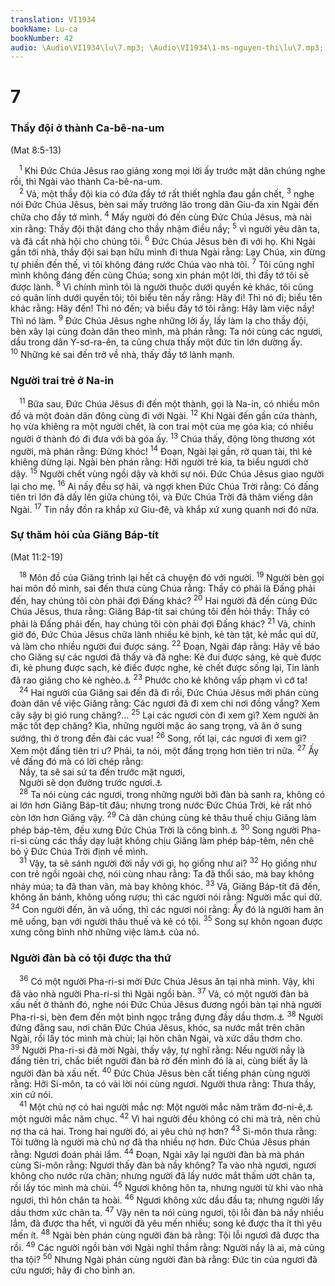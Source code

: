 ```yaml
---
translation: VI1934
bookName: Lu-ca 
bookNumber: 42
audio: \Audio\VI1934\lu\7.mp3; \Audio\VI1934\1-ms-nguyen-thi\lu\7.mp3; \Audio\VI1934\2-ms-david-dong\lu\7.mp3
---
```


<div class="title"><h1>7</h1><h3>Thầy đội ở thành Ca-bê-na-um</h3><p>(Mat 8:5-13)</p></div>
<span class="verse lu_7_1"> <sup>1</sup> Khi Đức Chúa Jêsus rao giảng xong mọi lời ấy trước mặt dân chúng nghe rồi, thì Ngài vào thành Ca-bê-na-um. <br/></span>
<span class="verse lu_7_2"> <sup>2</sup> Vả, một thầy đội kia có đứa đầy tớ rất thiết nghĩa đau gần chết, </span>
<span class="verse lu_7_3"><sup>3</sup> nghe nói Đức Chúa Jêsus, bèn sai mấy trưởng lão trong dân Giu-đa xin Ngài đến chữa cho đầy tớ mình. </span>
<span class="verse lu_7_4"><sup>4</sup> Mấy người đó đến cùng Đức Chúa Jêsus, mà nài xin rằng: Thầy đội thật đáng cho thầy nhậm điều nầy; </span>
<span class="verse lu_7_5"><sup>5</sup> vì người yêu dân ta, và đã cất nhà hội cho chúng tôi. </span>
<span class="verse lu_7_6"><sup>6</sup> Đức Chúa Jêsus bèn đi với họ. Khi Ngài gần tới nhà, thầy đội sai bạn hữu mình đi thưa Ngài rằng: Lạy Chúa, xin đừng tự phiền đến thế, vì tôi không đáng rước Chúa vào nhà tôi. </span>
<span class="verse lu_7_7"><sup>7</sup> Tôi cũng nghĩ mình không đáng đến cùng Chúa; song xin phán một lời, thì đầy tớ tôi sẽ được lành. </span>
<span class="verse lu_7_8"><sup>8</sup> Vì chính mình tôi là người thuộc dưới quyền kẻ khác, tôi cũng có quân lính dưới quyền tôi; tôi biểu tên nầy rằng: Hãy đi! Thì nó đi; biểu tên khác rằng: Hãy đến! Thì nó đến; và biểu đầy tớ tôi rằng: Hãy làm việc nầy! Thì nó làm. </span>
<span class="verse lu_7_9"><sup>9</sup> Đức Chúa Jêsus nghe những lời ấy, lấy làm lạ cho thầy đội, bèn xây lại cùng đoàn dân theo mình, mà phán rằng: Ta nói cùng các ngươi, dầu trong dân Y-sơ-ra-ên, ta cũng chưa thấy một đức tin lớn dường ấy. </span>
<span class="verse lu_7_10"><sup>10</sup> Những kẻ sai đến trở về nhà, thấy đầy tớ lành mạnh. <br/></span>
<div class="title"><h3>Người trai trẻ ở Na-in</h3></div>
<span class="verse lu_7_11"> <sup>11</sup> Bữa sau, Đức Chúa Jêsus đi đến một thành, gọi là Na-in, có nhiều môn đồ và một đoàn dân đông cùng đi với Ngài. </span>
<span class="verse lu_7_12"><sup>12</sup> Khi Ngài đến gần cửa thành, họ vừa khiêng ra một người chết, là con trai một của mẹ góa kia; có nhiều người ở thành đó đi đưa với bà góa ấy. </span>
<span class="verse lu_7_13"><sup>13</sup> Chúa thấy, động lòng thương xót người, mà phán rằng: Đừng khóc! </span>
<span class="verse lu_7_14"><sup>14</sup> Đoạn, Ngài lại gần, rờ quan tài, thì kẻ khiêng dừng lại. Ngài bèn phán rằng: Hỡi người trẻ kia, ta biểu ngươi chờ dậy. </span>
<span class="verse lu_7_15"><sup>15</sup> Người chết vùng ngồi dậy và khởi sự nói. Đức Chúa Jêsus giao người lại cho mẹ. </span>
<span class="verse lu_7_16"><sup>16</sup> Ai nấy đều sợ hãi, và ngợi khen Đức Chúa Trời rằng: Có đấng tiên tri lớn đã dấy lên giữa chúng tôi, và Đức Chúa Trời đã thăm viếng dân Ngài. </span>
<span class="verse lu_7_17"><sup>17</sup> Tin nầy đồn ra khắp xứ Giu-đê, và khắp xứ xung quanh nơi đó nữa. <br/></span>
<div class="title"><h3>Sự thăm hỏi của Giăng Báp-tít</h3><p>(Mat 11:2-19)</p></div>
<span class="verse lu_7_18"> <sup>18</sup> Môn đồ của Giăng trình lại hết cả chuyện đó với người. </span>
<span class="verse lu_7_19"><sup>19</sup> Người bèn gọi hai môn đồ mình, sai đến thưa cùng Chúa rằng: Thầy có phải là Đấng phải đến, hay chúng tôi còn phải đợi Đấng khác? </span>
<span class="verse lu_7_20"><sup>20</sup> Hai người đã đến cùng Đức Chúa Jêsus, thưa rằng: Giăng Báp-tít sai chúng tôi đến hỏi thầy: Thầy có phải là Đấng phải đến, hay chúng tôi còn phải đợi Đấng khác? </span>
<span class="verse lu_7_21"><sup>21</sup> Vả, chính giờ đó, Đức Chúa Jêsus chữa lành nhiều kẻ bịnh, kẻ tàn tật, kẻ mắc quỉ dữ, và làm cho nhiều người đui được sáng. </span>
<span class="verse lu_7_22"><sup>22</sup> Đoạn, Ngài đáp rằng: Hãy về báo cho Giăng sự các ngươi đã thấy và đã nghe: Kẻ đui được sáng, kẻ què được đi, kẻ phung được sạch, kẻ điếc được nghe, kẻ chết được sống lại, Tin lành đã rao giảng cho kẻ nghèo.<a data-toggle="tooltip" data-placement="bottom" title="Es 35:5-6; 61:1">⚓</a></span>
<span class="verse lu_7_23"><sup>23</sup> Phước cho kẻ không vấp phạm vì cớ ta! <br/></span>
<span class="verse lu_7_24"> <sup>24</sup> Hai người của Giăng sai đến đã đi rồi, Đức Chúa Jêsus mới phán cùng đoàn dân về việc Giăng rằng: Các ngươi đã đi xem chi nơi đồng vắng? Xem cây sậy bị gió rung chăng?… </span>
<span class="verse lu_7_25"><sup>25</sup> Lại các ngươi còn đi xem gì? Xem người ăn mặc tốt đẹp chăng? Kìa, những người mặc áo sang trọng, và ăn ở sung sướng, thì ở trong đền đài các vua! </span>
<span class="verse lu_7_26"><sup>26</sup> Song, rốt lại, các ngươi đi xem gì? Xem một đấng tiên tri ư? Phải, ta nói, một đấng trọng hơn tiên tri nữa. </span>
<span class="verse lu_7_27"><sup>27</sup> Ấy về đấng đó mà có lời chép rằng: <br/> Nầy, ta sẽ sai sứ ta đến trước mặt ngươi, <br/> Người sẽ dọn đường trước ngươi.<a data-toggle="tooltip" data-placement="bottom" title="Ma 3:1">⚓</a><br/></span>
<span class="verse lu_7_28"> <sup>28</sup> Ta nói cùng các ngươi, trong những người bởi đàn bà sanh ra, không có ai lớn hơn Giăng Báp-tít đâu; nhưng trong nước Đức Chúa Trời, kẻ rất nhỏ còn lớn hơn Giăng vậy. </span>
<span class="verse lu_7_29"><sup>29</sup> Cả dân chúng cùng kẻ thâu thuế chịu Giăng làm phép báp-têm, đều xưng Đức Chúa Trời là công bình.<a data-toggle="tooltip" data-placement="bottom" title="Mat 21:32; Lu 3:12">⚓</a></span>
<span class="verse lu_7_30"><sup>30</sup> Song người Pha-ri-si cùng các thầy dạy luật không chịu Giăng làm phép báp-têm, nên chê bỏ ý Đức Chúa Trời định về mình. <br/></span>
<span class="verse lu_7_31"> <sup>31</sup> Vậy, ta sẽ sánh người đời nầy với gì, họ giống như ai? </span>
<span class="verse lu_7_32"><sup>32</sup> Họ giống như con trẻ ngồi ngoài chợ, nói cùng nhau rằng: Ta đã thổi sáo, mà bay không nhảy múa; ta đã than vãn, mà bay không khóc. </span>
<span class="verse lu_7_33"><sup>33</sup> Vả, Giăng Báp-tít đã đến, không ăn bánh, không uống rượu; thì các ngươi nói rằng: Người mắc quỉ dữ. </span>
<span class="verse lu_7_34"><sup>34</sup> Con người đến, ăn và uống, thì các ngươi nói rằng: Ấy đó là người ham ăn mê uống, bạn với người thâu thuế và kẻ có tội. </span>
<span class="verse lu_7_35"><sup>35</sup> Song sự khôn ngoan được xưng công bình nhờ những việc làm<a data-toggle="tooltip" data-placement="bottom" title="Nt: nhờ con cái">⚓</a> của nó. <br/></span>
<div class="title"><h3>Người đàn bà có tội được tha thứ</h3></div>
<span class="verse lu_7_36"> <sup>36</sup> Có một người Pha-ri-si mời Đức Chúa Jêsus ăn tại nhà mình. Vậy, khi đã vào nhà người Pha-ri-si thì Ngài ngồi bàn. </span>
<span class="verse lu_7_37"><sup>37</sup> Vả, có một người đàn bà xấu nết ở thành đó, nghe nói Đức Chúa Jêsus đương ngồi bàn tại nhà người Pha-ri-si, bèn đem đến một bình ngọc trắng đựng đầy dầu thơm.<a data-toggle="tooltip" data-placement="bottom" title="Mat 26:7; Mac 14:3; Gi 12:3">⚓</a></span>
<span class="verse lu_7_38"><sup>38</sup> Người đứng đằng sau, nơi chân Đức Chúa Jêsus, khóc, sa nước mắt trên chân Ngài, rồi lấy tóc mình mà chùi; lại hôn chân Ngài, và xức dầu thơm cho. </span>
<span class="verse lu_7_39"><sup>39</sup> Người Pha-ri-si đã mời Ngài, thấy vậy, tự nghĩ rằng: Nếu người nầy là đấng tiên tri, chắc biết người đàn bà rờ đến mình đó là ai, cùng biết ấy là người đàn bà xấu nết. </span>
<span class="verse lu_7_40"><sup>40</sup> Đức Chúa Jêsus bèn cất tiếng phán cùng người rằng: Hỡi Si-môn, ta có vài lời nói cùng ngươi. Người thưa rằng: Thưa thầy, xin cứ nói. <br/></span>
<span class="verse lu_7_41"> <sup>41</sup> Một chủ nợ có hai người mắc nợ: Một người mắc năm trăm đơ-ni-ê,<a data-toggle="tooltip" data-placement="bottom" title="Xem chú thích ở Mat 18:28">⚓</a> một người mắc năm chục. </span>
<span class="verse lu_7_42"><sup>42</sup> Vì hai người đều không có chi mà trả, nên chủ nợ tha cả hai. Trong hai người đó, ai yêu chủ nợ hơn? </span>
<span class="verse lu_7_43"><sup>43</sup> Si-môn thưa rằng: Tôi tưởng là người mà chủ nợ đã tha nhiều nợ hơn. Đức Chúa Jêsus phán rằng: Ngươi đoán phải lắm. </span>
<span class="verse lu_7_44"><sup>44</sup> Đoạn, Ngài xây lại người đàn bà mà phán cùng Si-môn rằng: Ngươi thấy đàn bà nầy không? Ta vào nhà ngươi, ngươi không cho nước rửa chân; nhưng người đã lấy nước mắt thấm ướt chân ta, rồi lấy tóc mình mà chùi. </span>
<span class="verse lu_7_45"><sup>45</sup> Ngươi không hôn ta, nhưng người từ khi vào nhà ngươi, thì hôn chân ta hoài. </span>
<span class="verse lu_7_46"><sup>46</sup> Ngươi không xức dầu đầu ta; nhưng người lấy dầu thơm xức chân ta. </span>
<span class="verse lu_7_47"><sup>47</sup> Vậy nên ta nói cùng ngươi, tội lỗi đàn bà nầy nhiều lắm, đã được tha hết, vì người đã yêu mến nhiều; song kẻ được tha ít thì yêu mến ít. </span>
<span class="verse lu_7_48"><sup>48</sup> Ngài bèn phán cùng người đàn bà rằng: Tội lỗi ngươi đã được tha rồi. </span>
<span class="verse lu_7_49"><sup>49</sup> Các người ngồi bàn với Ngài nghĩ thầm rằng: Người nầy là ai, mà cũng tha tội? </span>
<span class="verse lu_7_50"><sup>50</sup> Nhưng Ngài phán cùng người đàn bà rằng: Đức tin của ngươi đã cứu ngươi; hãy đi cho bình an. <br/></span>

